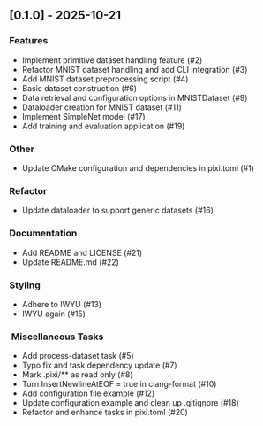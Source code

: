 ## [0.1.0] - 2025-10-21

### Features

- Implement primitive dataset handling feature (#2)
- Refactor MNIST dataset handling and add CLI integration (#3)
- Add MNIST dataset preprocessing script (#4)
- Basic dataset construction (#6)
- Data retrieval and configuration options in MNISTDataset (#9)
- Dataloader creation for MNIST dataset (#11)
- Implement SimpleNet model (#17)
- Add training and evaluation application (#19)

### Other

- Update CMake configuration and dependencies in pixi.toml (#1)

### Refactor

- Update dataloader to support generic datasets (#16)

### Documentation

- Add README and LICENSE (#21)
- Update README.md (#22)

### Styling

- Adhere to IWYU (#13)
- IWYU again (#15)

### ️ Miscellaneous Tasks

- Add process-dataset task (#5)
- Typo fix and task dependency update (#7)
- Mark .pixi/** as read only (#8)
- Turn InsertNewlineAtEOF = true in clang-format (#10)
- Add configuration file example (#12)
- Update configuration example and clean up .gitignore (#18)
- Refactor and enhance tasks in pixi.toml (#20)
